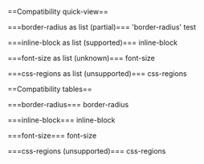 ==Compatibility quick-view==

===border-radius as list (partial)===
<compatability topic="css" type="property" feature="css/border-radius" format="table">'border-radius' test</compatability>

===inline-block as list (supported)===
<compatability topic="css" type="property" feature="inline-block" format="list">inline-block</compatability>

===font-size as list (unknown)===
<compatability topic="css" type="property" feature="font-size" format="list">font-size</compatability>

===css-regions as list (unsupported)===
<compatability topic="css" type="property" feature="css-regions" format="list">css-regions</compatability>

==Compatibility tables==

===border-radius===
<compatability topic="css" type="property" feature="border-radius">border-radius</compatability>

===inline-block===
<compatability topic="css" type="property" feature="inline-block">inline-block</compatability>

===font-size===
<compatability topic="css" type="property" feature="font-size">font-size</compatability>

===css-regions (unsupported)===
<compatability topic="css" type="property" feature="css-regions">css-regions</compatability>